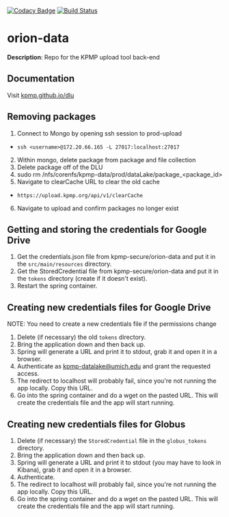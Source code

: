 [![Codacy Badge](https://api.codacy.com/project/badge/Grade/6af5499a0365459e8f755ec19589534a)](https://www.codacy.com/manual/rlreamy/orion-data?utm_source=github.com&amp;utm_medium=referral&amp;utm_content=KPMP/orion-data&amp;utm_campaign=Badge_Grade)
[![Build Status](https://travis-ci.org/KPMP/orion-data.svg?branch=develop)](https://travis-ci.org/KPMP/orion-data)

# orion-data
  **Description**: Repo for the KPMP upload tool back-end

## Documentation
Visit [kpmp.github.io/dlu](http://kpmp.io.github.io/dlu)

## Removing packages
1. Connect to Mongo by opening ssh session to prod-upload
- `ssh <username>@172.20.66.165 -L 27017:localhost:27017`
2. Within mongo, delete package from package and file collection
3. Delete package off of the DLU
4. sudo rm /nfs/corenfs/kpmp-data/prod/dataLake/package_<package_id>
5. Navigate to clearCache URL to clear the old cache
- `https://upload.kpmp.org/api/v1/clearCache`
6. Navigate to upload and confirm packages no longer exist

## Getting and storing the credentials for Google Drive
 1. Get the credentials.json file from kpmp-secure/orion-data and put it in the `src/main/resources` directory.
 2. Get the StoredCredential file from kpmp-secure/orion-data and put it in the `tokens` directory (create if it doesn't  exist).
 3. Restart the spring container.

## Creating new credentials files for Google Drive
NOTE: You need to create a new credentials file if the permissions change
 1. Delete (if necessary) the old `tokens` directory.
 2. Bring the application down and then back up.
 3. Spring will generate a URL and print it to stdout, grab it and open it in a browser.
 4. Authenticate as kpmp-datalake@umich.edu and grant the requested access.
 5. The redirect to localhost will probably fail, since you're not running the app locally. Copy this URL.
 6. Go into the spring container and do a wget on the pasted URL. This will create the credentials file and the app will start running.

## Creating new credentials files for Globus
 1. Delete (if necessary) the `StoredCredential` file in the `globus_tokens` directory.
 2. Bring the application down and then back up.
 3. Spring will generate a URL and print it to stdout (you may have to look in Kibana), grab it and open it in a browser.
 4. Authenticate.
 5. The redirect to localhost will probably fail, since you're not running the app locally. Copy this URL.
 6. Go into the spring container and do a wget on the pasted URL. This will create the credentials file and the app will start running.
